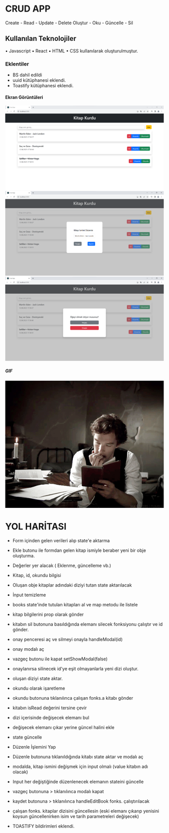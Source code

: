 <h1> CRUD APP </h1>

Create - Read - Update - Delete
Oluştur - Oku - Güncelle - Sil


<h2> Kullanılan Teknolojiler</h2>

• Javascript
• React
• HTML 
• CSS
kullanılarak oluşturulmuştur.


<h3> Eklentiler </h3>

- BS dahil edildi
- uuid kütüphanesi eklendi.
- Toastify kütüphanesi eklendi.


<h4>Ekran Görüntüleri</h4>

![](images/crudapp1.png)
![](images/crudapp2.png)
![](images/crudapp3.png)



<h5> GIF </h5>

![](images/crudgif.gif)



# YOL HARİTASI #

- Form içinden gelen verileri alıp state'e aktarma
- Ekle butonu ile formdan gelen kitap ismiyle beraber yeni bir obje oluşturma.
- Değerler yer alacak ( Eklenme, güncelleme vb.)
- Kitap, id, okundu bilgisi
- Oluşan obje kitaplar adındaki diziyi tutan state aktarılacak
- İnput temizleme


- books state'inde tutulan kitapları al ve map metodu ile listele
- kitap bilgilerini prop olarak gönder


- kitabın sil butonuna basıldığında elemanı silecek fonksiyonu çalıştır ve id gönder.
- onay penceresi aç ve silmeyi onayla 
handleModal(id) 
- onay modalı aç
- vazgeç butonu ile kapat setShowModal(false)
- onaylanırsa silinecek id'ye eşit olmayanlarla yeni dizi oluştur.
- oluşan diziyi state aktar.

- okundu olarak işaretleme
- okundu butonuna tıklanılınca çalışan fonks.a kitabı gönder
- kitabın isRead değerini tersine çevir
- dizi içerisinde değişecek elemanı bul
- değişecek elemanı çıkar yerine güncel halini ekle
- state güncelle


- Düzenle İşlemini Yap 
- Düzenle butonuna tıklanıldığında kitabı state aktar ve modalı aç
- modalda, kitap ismini değişmek için input olmalı
(value kitabın adı olacak)
- Input her değiştiğinde düzenlenecek elemanın stateini güncelle
- vazgeç butonuna > tıklanılınca modalı kapat
- kaydet butonuna > tıklanılınca handleEditBook fonks. çalıştırılacak
- çalışan fonks. kitaplar dizisini güncellesin
(eski elemanı çıkarıp yenisini koysun
güncellenirken isim ve tarih parametreleri değişecek)

- TOASTIFY bildirimleri eklendi.